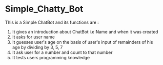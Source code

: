  <h1>Simple_Chatty_Bot</h1>

<p> This is a Simple ChatBot and its functions are : </p>
<ol>
<li>It gives an introduction about ChatBot i.e Name and when it was created</li>
<li>It asks for user name</li>
<li>It guesses user's age on the basis of user's input of remainders of his age by dividing by 3, 5, 7</li>
<li>It ask user for a number and count to that number</i>
<li>It tests users programming knowledge</li>
</ol>
